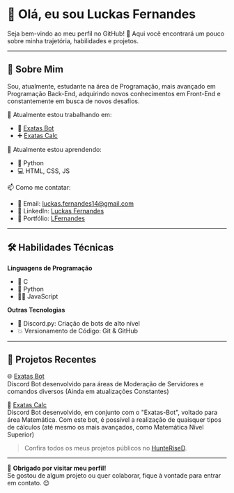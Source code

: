 # 👋 Olá, eu sou Luckas Fernandes  

Seja bem-vindo ao meu perfil no GitHub! 🚀 Aqui você encontrará um pouco sobre minha trajetória, habilidades e projetos.  

---

## 🌟 Sobre Mim  
Sou, atualmente, estudante na área de Programação, mais avançado em Programação Back-End, adquirindo novos conhecimentos em Front-End e constantemente em busca de novos desafios. 

🔭 Atualmente estou trabalhando em:  
- 🤖 [Exatas Bot](https://github.com/HunteRiseD/Exatas-Bot) 
- ➕ [Exatas Calc](https://github.com/HunteRiseD/Exatas-Calc)  

🌱 Atualmente estou aprendendo:  
- 🐍 Python  
- 💻 HTML, CSS, JS  

📫 Como me contatar:  
- 📩 Email: [luckas.fernandes14@gmail.com](mailto:luckas.fernandes14@gmail.com)
- 💼 LinkedIn: [Luckas Fernandes](https://www.linkedin.com/in/luckas-guylherme-souto-da-cunha-fernandes-8b9b16345/)  
- 🌌 Portfólio: [LFernandes](https://github.com/HunteRiseD)  

---

## 🛠️ Habilidades Técnicas  
**Linguagens de Programação**  
- 👾 C
- 🐍 Python
- 👨‍💻 JavaScript


**Outras Tecnologias**  
- 🤖 Discord.py: Criação de bots de alto nível
- 💥 Versionamento de Código: Git & GitHub  

---

## 📂 Projetos Recentes  
🌐 [Exatas Bot](https://github.com/HunteRiseD/Exatas-Bot)  
Discord Bot desenvolvido para áreas de Moderação de Servidores e comandos diversos (Ainda em atualizações Constantes)  

📱 [Exatas Calc](https://github.com/HunteRiseD/Exatas-Calc)  
Discord Bot desenvolvido, em conjunto com o "Exatas-Bot", voltado para área Matemática. Com este bot, é possível a realização de quaisquer tipos de cálculos (até mesmo os mais avançados, como Matemática Nível Superior)

> Confira todos os meus projetos públicos no [HunteRiseD](https://github.com/HunteRiseD?tab=repositories).  

---

🎉 **Obrigado por visitar meu perfil!**  
Se gostou de algum projeto ou quer colaborar, fique à vontade para entrar em contato. 😊  
